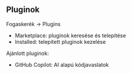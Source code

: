 ## Pluginok

Fogaskerék -> Plugins

- Marketplace: pluginok keresése és telepítése
- Installed: telepített pluginok kezelése

Ajánlott pluginok:

- GitHub Copilot: AI alapú kódjavaslatok